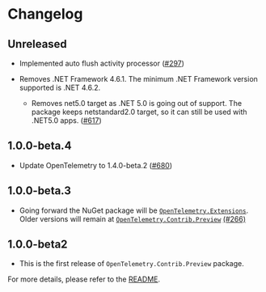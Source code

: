 # Changelog

## Unreleased

* Implemented auto flush activity processor
  ([#297](https://github.com/open-telemetry/opentelemetry-dotnet-contrib/pull/297))
* Removes .NET Framework 4.6.1. The minimum .NET Framework version
  supported is .NET 4.6.2.

  * Removes net5.0 target as .NET 5.0 is going out
  of support. The package keeps netstandard2.0 target, so it
  can still be used with .NET5.0 apps.
  ([#617](https://github.com/open-telemetry/opentelemetry-dotnet/pull/617))

## 1.0.0-beta.4

* Update OpenTelemetry to 1.4.0-beta.2 ([#680](https://github.com/open-telemetry/opentelemetry-dotnet-contrib/pull/680))

## 1.0.0-beta.3

* Going forward the NuGet package will be
  [`OpenTelemetry.Extensions`](https://www.nuget.org/packages/OpenTelemetry.Extensions).
  Older versions will remain at
  [`OpenTelemetry.Contrib.Preview`](https://www.nuget.org/packages/OpenTelemetry.Contrib.Preview)
  [(#266)](https://github.com/open-telemetry/opentelemetry-dotnet-contrib/pull/266)

## 1.0.0-beta2

* This is the first release of `OpenTelemetry.Contrib.Preview` package.

For more details, please refer to the [README](README.md).
